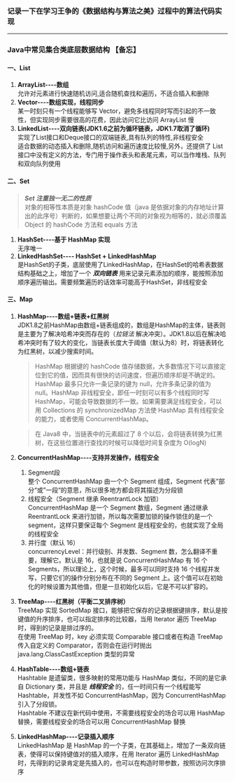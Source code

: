 ### 记录一下在学习王争的《数据结构与算法之美》过程中的算法代码实现

---
### Java中常见集合类底层数据结构 【备忘】
#### 一、List
1. **ArrayList----数组**<br/>
   允许对元素进行快速随机访问,适合随机查找和遍历，不适合插入和删除
2. **Vector----数组实现，线程同步**<br/>
   某一时刻只有一个线程能够写 Vector，避免多线程同时写而引起的不一致性，但实现同步需要很高的花费，因此访问它比访问 ArrayList 慢
3. **LinkedList----双向链表(JDK1.6之前为循环链表，JDK1.7取消了循环)**<br/>
   实现了List接口和Deque接口的双端链表,具有队列的特性,非线程安全<br/>适合数据的动态插入和删除,随机访问和遍历速度比较慢,另外，还提供了 List 接口中没有定义的方法，专门用于操作表头和表尾元素，可以当作堆栈、队列和双向队列使用
#### 二、Set
> **_Set 注重独一无二的性质_**<br/>
对象的相等性本质是对象 hashCode 值（java 是依据对象的内存地址计算出的此序号）判断的，如果想要让两个不同的对象视为相等的，就必须覆盖 Object 的 hashCode 方法和 equals 方法
1. **HashSet----基于 HashMap 实现** <br/>
   无序唯一
2. **LinkedHashSet---- HashSet + LinkedHashMap**<br/>
   是HashSet的子类，底层使用了LinkedHashMap，在HashSet的哈希表数据结构基础之上，增加了一个 **_双向链表_** 用来记录元素添加的顺序，能按照添加顺序遍历输出。需要频繁遍历的话效率可能高于HashSet，非线程安全
#### 三、Map
1. **HashMap----数组+链表+红黑树**<br/>
   JDK1.8之前HashMap由数组+链表组成的，数组是HashMap的主体，链表则是主要为了解决哈希冲突而存在的（*拉链法* 解决冲突）。JDK1.8以后在解决哈希冲突时有了较大的变化，当链表长度大于阈值（默认为8）时，将链表转化为红黑树，以减少搜索时间。<br/>
   >HashMap 根据键的 hashCode 值存储数据，大多数情况下可以直接定位到它的值，因而具有很快的访问速度，但遍历顺序却是不确定的。 HashMap 最多只允许一条记录的键为 null，允许多条记录的值为 null。HashMap 非线程安全，即任一时刻可以有多个线程同时写 HashMap，可能会导致数据的不一致。如果需要满足线程安全，可以用 Collections 的 synchronizedMap 方法使 HashMap 具有线程安全的能力，或者使用 ConcurrentHashMap。
    
   >在 Java8 中，当链表中的元素超过了 8 个以后，会将链表转换为红黑树，在这些位置进行查找的时候可以降低时间复杂度为 O(logN)
2. **ConcurrentHashMap----支持并发操作，线程安全**<br/>
   1. Segment段<br/>
      整个 ConcurrentHashMap 由一个个 Segment 组成，Segment 代表”部分“或”一段“的意思，所以很多地方都会将其描述为分段锁
   2. 线程安全（Segment 继承 ReentrantLock 加锁）<br/>
      ConcurrentHashMap 是一个 Segment 数组，Segment 通过继承ReentrantLock 来进行加锁，所以每次需要加锁的操作锁住的是一个 segment，这样只要保证每个 Segment 是线程安全的，也就实现了全局的线程安全
   3. 并行度（默认 16）<br/>
      concurrencyLevel：并行级别、并发数、Segment 数，怎么翻译不重要，理解它。默认是 16，也就是说 ConcurrentHashMap 有 16 个 Segments，所以理论上，这个时候，最多可以同时支持 16 个线程并发写，只要它们的操作分别分布在不同的 Segment 上。这个值可以在初始化的时候设置为其他值，但是一旦初始化以后，它是不可以扩容的。
3. **TreeMap----红黑树（平衡二叉排序树）**<br/>
   TreeMap 实现 SortedMap 接口，能够把它保存的记录根据键排序，默认是按键值的升序排序，也可以指定排序的比较器，当用 Iterator 遍历 TreeMap 时，得到的记录是排过序的。<br/>
   在使用 TreeMap 时，key 必须实现 Comparable 接口或者在构造 TreeMap 传入自定义的 Comparator，否则会在运行时抛出 java.lang.ClassCastException 类型的异常
4. **HashTable----数组+链表**<br/>
   Hashtable 是遗留类，很多映射的常用功能与 HashMap 类似，不同的是它承自 Dictionary 类，并且是 **_线程安全_** 的，任一时间只有一个线程能写 Hashtable，并发性不如 ConcurrentHashMap，因为 ConcurrentHashMap 引入了分段锁。<br/>
   Hashtable 不建议在新代码中使用，不需要线程安全的场合可以用 HashMap 替换，需要线程安全的场合可以用 ConcurrentHashMap 替换
5. **LinkedHashMap----记录插入顺序**<br/>
   LinkedHashMap 是 HashMap 的一个子类，在其基础上，增加了一条双向链表，使得可以保持键值对的插入顺序，在用 Iterator 遍历 LinkedHashMap 时，先得到的记录肯定是先插入的，也可以在构造时带参数，按照访问次序排序
